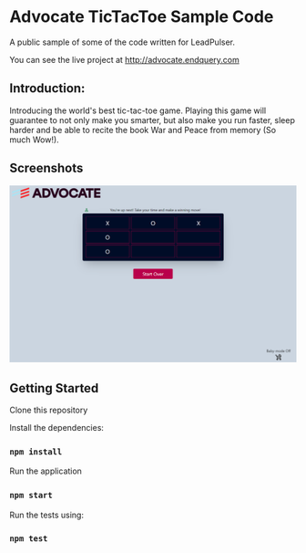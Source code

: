 
# Advocate TicTacToe Sample Code

A public sample of some of the code written for LeadPulser.

You can see the live project at http://advocate.endquery.com

## Introduction:

Introducing the world's best tic-tac-toe game. Playing this game will guarantee to not only make you smarter, but also make you run faster, sleep harder and be able to recite the book War and Peace from memory (So much Wow!). 

## Screenshots

![App Screenshot](https://github.com/Ofrepose/Ofrepose/blob/master/imgs/advocateScreenshot.png)

## Getting Started

Clone this repository

Install the dependencies:
### `npm install`

Run the application
### `npm start`

Run the tests using:
### `npm test`
